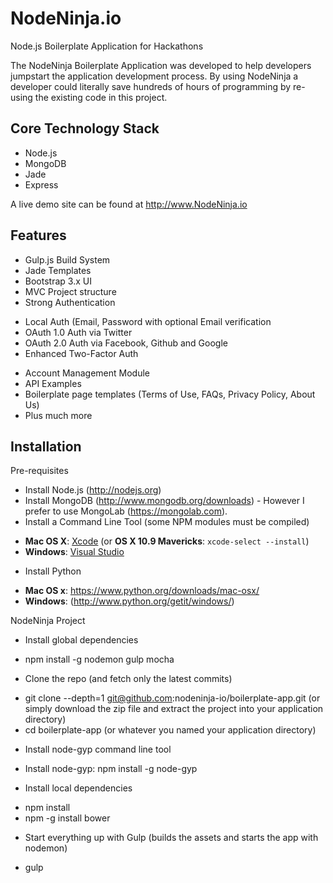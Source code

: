 # NodeNinja.io 
Node.js Boilerplate Application for Hackathons

The NodeNinja Boilerplate Application was developed to help developers jumpstart the application development process. 
By using NodeNinja a developer could literally save hundreds of hours of programming by re-using the existing code in this project.

Core Technology Stack
---------------------

+ Node.js
+ MongoDB
+ Jade
+ Express

A live demo site can be found at http://www.NodeNinja.io


Features
--------

- Gulp.js Build System
- Jade Templates
- Bootstrap 3.x UI
- MVC Project structure
- Strong Authentication
 + Local Auth (Email, Password with optional Email verification
 + OAuth 1.0 Auth via Twitter
 + OAuth 2.0 Auth via Facebook, Github and Google
 + Enhanced Two-Factor Auth 
- Account Management Module
- API Examples
- Boilerplate page templates (Terms of Use, FAQs, Privacy Policy, About Us) 
- Plus much more
 
Installation
------------

Pre-requisites

+ Install Node.js (http://nodejs.org)
+ Install MongoDB (http://www.mongodb.org/downloads) - However I prefer to use MongoLab (https://mongolab.com). 
+ Install a Command Line Tool (some NPM modules must be compiled)
 - **Mac OS X**: [Xcode](https://itunes.apple.com/us/app/xcode/id497799835?mt=12) (or **OS X 10.9 Mavericks**: `xcode-select --install`)
 - **Windows**: [Visual Studio](http://www.visualstudio.com/downloads/download-visual-studio-vs#d-express-windows-8)
+ Install Python 
 - **Mac OS x**: https://www.python.org/downloads/mac-osx/
 - **Windows**: (http://www.python.org/getit/windows/)

NodeNinja Project

+ Install global dependencies
 - npm install -g nodemon gulp mocha

+ Clone the repo (and fetch only the latest commits)
 - git clone --depth=1 git@github.com:nodeninja-io/boilerplate-app.git (or simply download the zip file and extract the    project into your application directory)
 - cd boilerplate-app (or whatever you named your application directory)

+ Install node-gyp command line tool
 - Install node-gyp: npm install -g node-gyp

+ Install local dependencies
 - npm install
 - npm -g install bower

+ Start everything up with Gulp (builds the assets and starts the app with nodemon)
 - gulp




